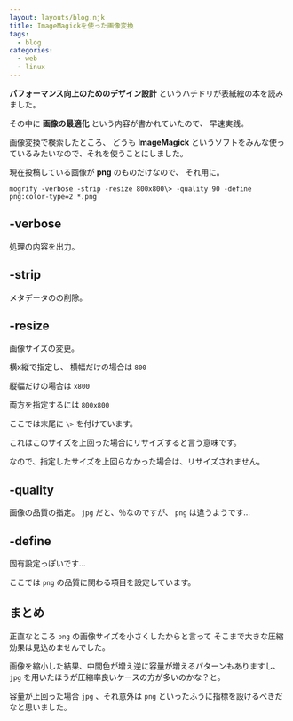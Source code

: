 ```yaml
---
layout: layouts/blog.njk
title: ImageMagickを使った画像変換
tags:
  - blog
categories:
  - web
  - linux
---
```


**パフォーマンス向上のためのデザイン設計**
というハチドリが表紙絵の本を読みました。

その中に **画像の最適化** という内容が書かれていたので、 早速実践。

画像変換で検索したところ、 どうも **ImageMagick**
というソフトをみんな使っているみたいなので、それを使うことにしました。

現在投稿している画像が **png** のものだけなので、 それ用に。

```shell
mogrify -verbose -strip -resize 800x800\> -quality 90 -define png:color-type=2 *.png
```

## -verbose

処理の内容を出力。

## -strip

メタデータのの削除。

## -resize

画像サイズの変更。

横x縦で指定し、 横幅だけの場合は `800`

縦幅だけの場合は `x800`

両方を指定するには `800x800`

ここでは末尾に `\>` を付けています。

これはこのサイズを上回った場合にリサイズすると言う意味です。

なので、指定したサイズを上回らなかった場合は、リサイズされません。

## -quality

画像の品質の指定。 `jpg` だと、％なのですが、 `png` は違うようです…

## -define

固有設定っぽいです…

ここでは `png` の品質に関わる項目を設定しています。

## まとめ

正直なところ `png` の画像サイズを小さくしたからと言って
そこまで大きな圧縮効果は見込めませんでした。

画像を縮小した結果、中間色が増え逆に容量が増えるパターンもありますし、 `jpg`
を用いたほうが圧縮率良いケースの方が多いのかな？と。

容量が上回った場合 `jpg` 、それ意外は `png`
といったふうに指標を設けるべきだなと思いました。
